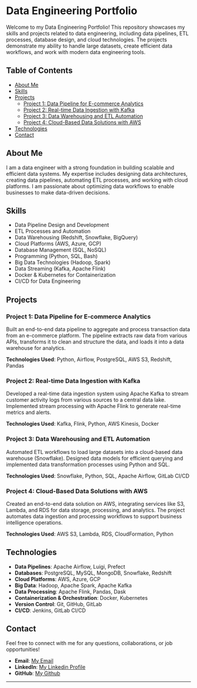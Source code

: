 # Data Engineering Portfolio

Welcome to my Data Engineering Portfolio! This repository showcases my skills and projects related to data engineering, including data pipelines, ETL processes, database design, and cloud technologies. The projects demonstrate my ability to handle large datasets, create efficient data workflows, and work with modern data engineering tools.

## Table of Contents

- [About Me](#about-me)
- [Skills](#skills)
- [Projects](#projects)
  - [Project 1: Data Pipeline for E-commerce Analytics](#project-1-data-pipeline-for-e-commerce-analytics)
  - [Project 2: Real-time Data Ingestion with Kafka](#project-2-real-time-data-ingestion-with-kafka)
  - [Project 3: Data Warehousing and ETL Automation](#project-3-data-warehousing-and-etl-automation)
  - [Project 4: Cloud-Based Data Solutions with AWS](#project-4-cloud-based-data-solutions-with-aws)
- [Technologies](#technologies)
- [Contact](#contact)

## About Me

I am a data engineer with a strong foundation in building scalable and efficient data systems. My expertise includes designing data architectures, creating data pipelines, automating ETL processes, and working with cloud platforms. I am passionate about optimizing data workflows to enable businesses to make data-driven decisions.

## Skills

- Data Pipeline Design and Development
- ETL Processes and Automation
- Data Warehousing (Redshift, Snowflake, BigQuery)
- Cloud Platforms (AWS, Azure, GCP)
- Database Management (SQL, NoSQL)
- Programming (Python, SQL, Bash)
- Big Data Technologies (Hadoop, Spark)
- Data Streaming (Kafka, Apache Flink)
- Docker & Kubernetes for Containerization
- CI/CD for Data Engineering

## Projects

### Project 1: Data Pipeline for E-commerce Analytics
Built an end-to-end data pipeline to aggregate and process transaction data from an e-commerce platform. The pipeline extracts raw data from various APIs, transforms it to clean and structure the data, and loads it into a data warehouse for analytics.

**Technologies Used**: Python, Airflow, PostgreSQL, AWS S3, Redshift, Pandas

### Project 2: Real-time Data Ingestion with Kafka
Developed a real-time data ingestion system using Apache Kafka to stream customer activity logs from various sources to a central data lake. Implemented stream processing with Apache Flink to generate real-time metrics and alerts.

**Technologies Used**: Kafka, Flink, Python, AWS Kinesis, Docker

### Project 3: Data Warehousing and ETL Automation
Automated ETL workflows to load large datasets into a cloud-based data warehouse (Snowflake). Designed data models for efficient querying and implemented data transformation processes using Python and SQL.

**Technologies Used**: Snowflake, Python, SQL, Apache Airflow, GitLab CI/CD

### Project 4: Cloud-Based Data Solutions with AWS
Created an end-to-end data solution on AWS, integrating services like S3, Lambda, and RDS for data storage, processing, and analytics. The project automates data ingestion and processing workflows to support business intelligence operations.

**Technologies Used**: AWS S3, Lambda, RDS, CloudFormation, Python

## Technologies

- **Data Pipelines**: Apache Airflow, Luigi, Prefect
- **Databases**: PostgreSQL, MySQL, MongoDB, Snowflake, Redshift
- **Cloud Platforms**: AWS, Azure, GCP
- **Big Data**: Hadoop, Apache Spark, Apache Kafka
- **Data Processing**: Apache Flink, Pandas, Dask
- **Containerization & Orchestration**: Docker, Kubernetes
- **Version Control**: Git, GitHub, GitLab
- **CI/CD**: Jenkins, GitLab CI/CD

## Contact

Feel free to connect with me for any questions, collaborations, or job opportunities!

- **Email**: [My Email](mailto:your.email@example.com)
- **LinkedIn**: [My Linkedin Profile](https://www.linkedin.com/in/your-profile)
- **GitHub**: [My Github](https://github.com/your-username)

---


